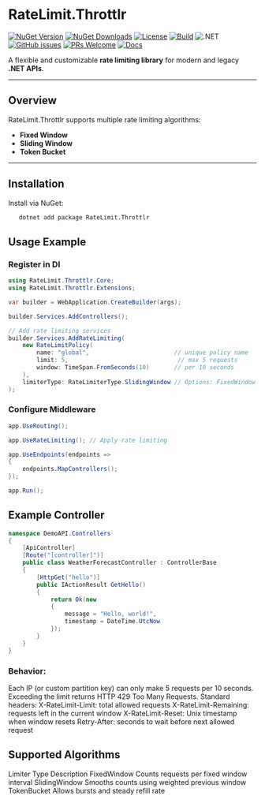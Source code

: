 # RateLimit.Throttlr

[![NuGet Version](https://img.shields.io/nuget/v/RateLimit.Throttlr.svg?style=flat&logo=nuget)](https://www.nuget.org/packages/RateLimit.Throttlr)
[![NuGet Downloads](https://img.shields.io/nuget/dt/RateLimit.Throttlr.svg?style=flat&logo=nuget)](https://www.nuget.org/packages/RateLimit.Throttlr)
[![License](https://img.shields.io/github/license/selfmadecode/Throttlr.Api.RateLimit.svg?style=flat)](LICENSE)
[![Build](https://img.shields.io/github/actions/workflow/status/selfmadecode/Throttlr.Api.RateLimit/build.yml?branch=main&style=flat&logo=github)](https://github.com/selfmadecode/Throttlr.Api.RateLimit/actions)
![.NET](https://img.shields.io/badge/.NET-6%2C%207%2C%208-blue)
[![GitHub issues](https://img.shields.io/github/issues/selfmadecode/Throttlr.Api.RateLimit.svg?style=flat)](https://github.com/selfmadecode/Throttlr.Api.RateLimit/issues)
[![PRs Welcome](https://img.shields.io/badge/PRs-welcome-brightgreen.svg?style=flat)](https://github.com/selfmadecode/Throttlr.Api.RateLimit/pulls)
[![Docs](https://img.shields.io/badge/docs-read-blue?style=flat)](https://selfmadecode.github.io/Throttlr.Api.RateLimit/)

A flexible and customizable **rate limiting library** for modern and legacy **.NET APIs**.

---

## Overview
RateLimit.Throttlr supports multiple rate limiting algorithms:  

- **Fixed Window**  
- **Sliding Window**  
- **Token Bucket**  

---

## Installation

Install via NuGet:

```bash
   dotnet add package RateLimit.Throttlr
   ```

## Usage Example
### Register in DI
```csharp
using RateLimit.Throttlr.Core;
using RateLimit.Throttlr.Extensions;

var builder = WebApplication.CreateBuilder(args);

builder.Services.AddControllers();

// Add rate limiting services
builder.Services.AddRateLimiting(
    new RateLimitPolicy(
        name: "global",                        // unique policy name
        limit: 5,                               // max 5 requests
        window: TimeSpan.FromSeconds(10)       // per 10 seconds
    ),
    limiterType: RateLimiterType.SlidingWindow // Options: FixedWindow | SlidingWindow | TokenBucket
);

```

### Configure Middleware

```csharp
app.UseRouting();

app.UseRateLimiting(); // Apply rate limiting

app.UseEndpoints(endpoints =>
{
    endpoints.MapControllers();
});

app.Run();

```
## Example Controller
```csharp
namespace DemoAPI.Controllers
{
    [ApiController]
    [Route("[controller]")]
    public class WeatherForecastController : ControllerBase
    {
        [HttpGet("hello")]
        public IActionResult GetHello()
        {
            return Ok(new
            {
                message = "Hello, world!",
                timestamp = DateTime.UtcNow
            });
        }
    }
}
```

### Behavior:

Each IP (or custom partition key) can only make 5 requests per 10 seconds.
Exceeding the limit returns HTTP 429 Too Many Requests.
Standard headers:
X-RateLimit-Limit: total allowed requests
X-RateLimit-Remaining: requests left in the current window
X-RateLimit-Reset: Unix timestamp when window resets
Retry-After: seconds to wait before next allowed request

## Supported Algorithms

Limiter Type	Description
FixedWindow	Counts requests per fixed window interval
SlidingWindow	Smooths counts using weighted previous window
TokenBucket	Allows bursts and steady refill rate